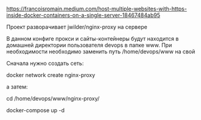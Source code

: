 https://francoisromain.medium.com/host-multiple-websites-with-https-inside-docker-containers-on-a-single-server-18467484ab95


Проект разворачивает jwilder/nginx-proxy на сервере

В данном конфиге прокси и сайты-контейнеры будут находится в домашней директории пользователя devops в папке www.
При необходимости необходимо заменить путь /home/devops/www на свой

Сначала нужно создать сеть:

docker network create nginx-proxy

а затем:

cd /home/devops/www/nginx-proxy/

docker-compose up -d